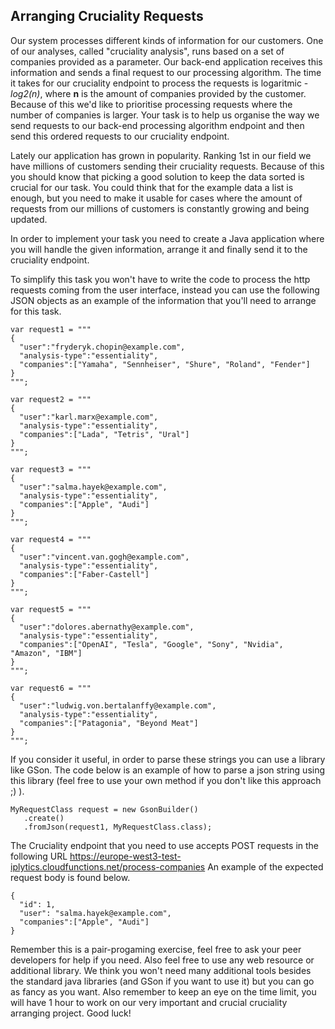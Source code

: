 Arranging Cruciality Requests
------------------------------

Our system processes different kinds of information for our customers. One of our analyses, called "cruciality analysis", 
runs based on a set of companies provided as a parameter. Our back-end application receives this information and sends a 
final request to our processing algorithm. The time it takes for our cruciality endpoint to process the requests is 
logaritmic - *log2(n)*, where **n** is the amount of companies provided by the customer. Because of this we'd like to 
prioritise processing requests where the number of companies is larger. Your task is to help us organise the way we send 
requests to our back-end processing algorithm endpoint and then send this ordered requests to our cruciality endpoint.

Lately our application has grown in popularity. Ranking 1st in our field we have millions of customers sending their 
cruciality requests. Because of this you should know that picking a good solution to keep the data sorted is crucial for our
task. You could think that for the example data a list is enough, but you need to make it usable for cases where the amount
of requests from our millions of customers is constantly growing and being updated.

In order to implement your task you need to create a Java application where you will handle the given information, arrange 
it and finally send it to the cruciality endpoint.

To simplify this task you won't have to write the code to process the http requests coming from the user interface, instead 
you can use the following JSON objects as an example of the information that you'll need to arrange for this task.

    var request1 = """
    {
      "user":"fryderyk.chopin@example.com",
      "analysis-type":"essentiality",
      "companies":["Yamaha", "Sennheiser", "Shure", "Roland", "Fender"]
    }
    """;

    var request2 = """
    {
      "user":"karl.marx@example.com",
      "analysis-type":"essentiality",
      "companies":["Lada", "Tetris", "Ural"]
    }
    """;

    var request3 = """
    {
      "user":"salma.hayek@example.com",
      "analysis-type":"essentiality",
      "companies":["Apple", "Audi"]
    }
    """;

    var request4 = """
    {
      "user":"vincent.van.gogh@example.com",
      "analysis-type":"essentiality",
      "companies":["Faber-Castell"]
    }
    """;

    var request5 = """
    {
      "user":"dolores.abernathy@example.com",
      "analysis-type":"essentiality",
      "companies":["OpenAI", "Tesla", "Google", "Sony", "Nvidia", "Amazon", "IBM"]
    }
    """;

    var request6 = """
    {
      "user":"ludwig.von.bertalanffy@example.com",
      "analysis-type":"essentiality",
      "companies":["Patagonia", "Beyond Meat"]
    }
    """;


If you consider it useful, in order to parse these strings you can use a library like GSon. The code below is an example 
of how to parse a json string using this library (feel free to use your own method if you don't like this approach ;) ).

    MyRequestClass request = new GsonBuilder()
       .create()
       .fromJson(request1, MyRequestClass.class);

The Cruciality endpoint that you need to use accepts POST requests in the following URL 
https://europe-west3-test-iplytics.cloudfunctions.net/process-companies 
An example of the expected request body is found below.

    {
      "id": 1,
      "user": "salma.hayek@example.com",
      "companies":["Apple", "Audi"]
    }

Remember this is a pair-progaming exercise, feel free to ask your peer developers for help if you need. Also feel free to 
use any web resource or additional library. We think you won't need many additional tools besides the standard java libraries 
(and GSon if you want to use it) but you can go as fancy as you want. Also remember to keep an eye on the time limit, you 
will have 1 hour to work on our very important and crucial cruciality arranging project. Good luck!
